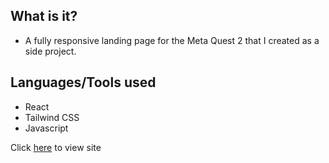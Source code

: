 ## What is it?
- A fully responsive landing page for the Meta Quest 2 that I created as a side project.

## Languages/Tools used
- React
- Tailwind CSS
- Javascript

Click [here](https://jaijordan.github.io/quest-landing-page/) to view site

